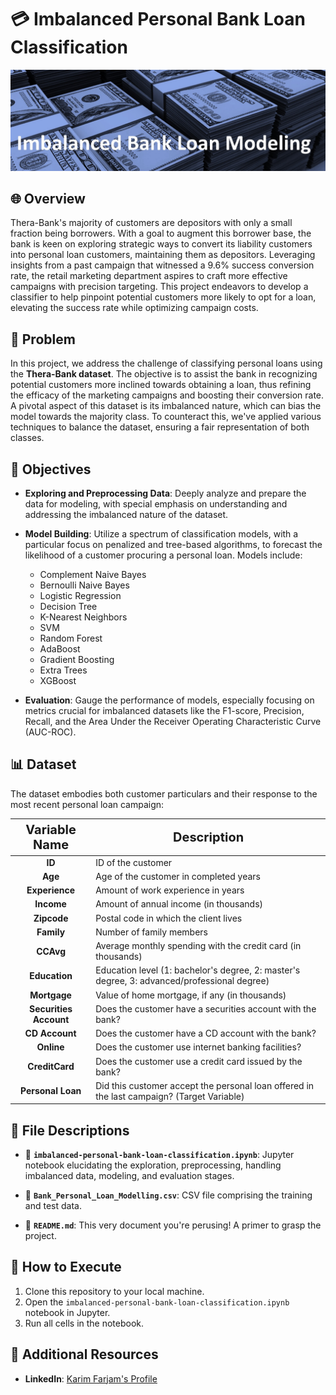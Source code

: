 # 💳 Imbalanced Personal Bank Loan Classification
![Imbalanced Personal Bank Loan Classification](image.jpg)

## 🌐 Overview
Thera-Bank's majority of customers are depositors with only a small fraction being borrowers. With a goal to augment this borrower base, the bank is keen on exploring strategic ways to convert its liability customers into personal loan customers, maintaining them as depositors. Leveraging insights from a past campaign that witnessed a 9.6% success conversion rate, the retail marketing department aspires to craft more effective campaigns with precision targeting. This project endeavors to develop a classifier to help pinpoint potential customers more likely to opt for a loan, elevating the success rate while optimizing campaign costs.

## 🚩 Problem
In this project, we address the challenge of classifying personal loans using the **Thera-Bank dataset**. The objective is to assist the bank in recognizing potential customers more inclined towards obtaining a loan, thus refining the efficacy of the marketing campaigns and boosting their conversion rate. A pivotal aspect of this dataset is its imbalanced nature, which can bias the model towards the majority class. To counteract this, we've applied various techniques to balance the dataset, ensuring a fair representation of both classes.

## 🎯 Objectives
- **Exploring and Preprocessing Data**: Deeply analyze and prepare the data for modeling, with special emphasis on understanding and addressing the imbalanced nature of the dataset. 

- **Model Building**: Utilize a spectrum of classification models, with a particular focus on penalized and tree-based algorithms, to forecast the likelihood of a customer procuring a personal loan. Models include:
  - Complement Naive Bayes
  - Bernoulli Naive Bayes
  - Logistic Regression
  - Decision Tree
  - K-Nearest Neighbors
  - SVM
  - Random Forest
  - AdaBoost
  - Gradient Boosting
  - Extra Trees
  - XGBoost
  
- **Evaluation**: Gauge the performance of models, especially focusing on metrics crucial for imbalanced datasets like the F1-score, Precision, Recall, and the Area Under the Receiver Operating Characteristic Curve (AUC-ROC).

## 📊 Dataset
The dataset embodies both customer particulars and their response to the most recent personal loan campaign:

<div align="center">
<table style="width:100%">
<thead>
<tr>
<th style="text-align:center; font-weight: bold; font-size:20px">Variable Name</th>
<th style="text-align:center; font-weight: bold; font-size:20px">Description</th>
</tr>
</thead>
<tbody>
<tr><td><b><center>ID</center></b></td><td>ID of the customer</td></tr>
<tr><td><b><center>Age</center></b></td><td>Age of the customer in completed years</td></tr>
<tr><td><b><center>Experience</center></b></td><td>Amount of work experience in years</td></tr>
<tr><td><b><center>Income</center></b></td><td>Amount of annual income (in thousands)</td></tr>
<tr><td><b><center>Zipcode</center></b></td><td>Postal code in which the client lives</td></tr>
<tr><td><b><center>Family</center></b></td><td>Number of family members</td></tr>
<tr><td><b><center>CCAvg</center></b></td><td>Average monthly spending with the credit card (in thousands)</td></tr>
<tr><td><b><center>Education</center></b></td><td>Education level (1: bachelor's degree, 2: master's degree, 3: advanced/professional degree)</td></tr>
<tr><td><b><center>Mortgage</center></b></td><td>Value of home mortgage, if any (in thousands)</td></tr>
<tr><td><b><center>Securities Account</center></b></td><td>Does the customer have a securities account with the bank?</td></tr>
<tr><td><b><center>CD Account</center></b></td><td>Does the customer have a CD account with the bank?</td></tr>
<tr><td><b><center>Online</center></b></td><td>Does the customer use internet banking facilities?</td></tr>
<tr><td><b><center>CreditCard</center></b></td><td>Does the customer use a credit card issued by the bank?</td></tr>
<tr><td><b><center>Personal Loan</center></b></td><td>Did this customer accept the personal loan offered in the last campaign? (Target Variable)</td></tr>
</tbody>
</table>
</div>


## 📁 File Descriptions
- 📓 **`imbalanced-personal-bank-loan-classification.ipynb`**: Jupyter notebook elucidating the exploration, preprocessing, handling imbalanced data, modeling, and evaluation stages.
  
- 📄 **`Bank_Personal_Loan_Modelling.csv`**: CSV file comprising the training and test data.
  
- 📘 **`README.md`**: This very document you're perusing! A primer to grasp the project.

## 🚀 How to Execute
1. Clone this repository to your local machine.
2. Open the `imbalanced-personal-bank-loan-classification.ipynb` notebook in Jupyter.
3. Run all cells in the notebook.

## 🔗 Additional Resources
- **LinkedIn**: [Karim Farjam's Profile](https://www.linkedin.com/in/karim-farjam-a6b72549/)
